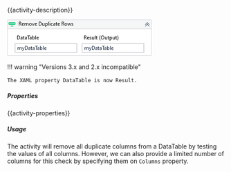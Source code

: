 {{activity-description}}

![](../img/activities/RemoveDuplicateRows.png)

!!! warning "Versions 3.x and 2.x incompatible"

    The XAML property DataTable is now Result.

##### Properties

{{activity-properties}}

##### Usage

The activity will remove all duplicate columns from a DataTable by testing the values of all columns. However, we can also provide a limited number of columns for this check by specifying them on `Columns` property.